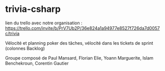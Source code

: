 # trivia-csharp


lien du trello avec notre organisation : 
https://trello.com/invite/b/PrV7Ub2P/36e824a1a94977e8527f726da7d0057c/trivia

Vélocité et planning poker des tâches, vélocité dans les tickets de sprint (colonnes Backlog)

Groupe composé de Paul Mansard, Florian Elie, Yoann Marguerite, Islam Benchekroun, Corentin Gautier
